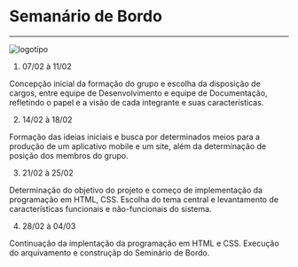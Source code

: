 # Semanário de Bordo

---

![logotipo](https://user-images.githubusercontent.com/100129994/156848699-05107fc7-86ea-4c54-a858-833f096cbfab.jpeg)


1. 07/02 à 11/02

Concepção inicial da formação do grupo e escolha da disposição de cargos, entre equipe de Desenvolvimento e equipe de Documentação, refletindo o papel e a visão de cada integrante e suas características.

2. 14/02 à 18/02

Formação das ideias iniciais e busca por determinados meios para a produção de um aplicativo mobile e um site, além da determinação de posição dos membros do grupo.

3. 21/02 à 25/02

Determinação do objetivo do projeto e começo de implementação da programação em HTML, CSS. Escolha do tema central e levantamento de características funcionais e não-funcionais do sistema.

4. 28/02 à 04/03

Continuação da implentação da programação em HTML e CSS. Execução do arquivamento e construçãp do Seminário de Bordo.                                                                  
